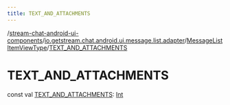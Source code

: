 ```yaml
---
title: TEXT_AND_ATTACHMENTS
---
```

/[stream-chat-android-ui-components](../../index.md)/[io.getstream.chat.android.ui.message.list.adapter](../index.md)/[MessageListItemViewType](index.md)/[TEXT_AND_ATTACHMENTS](TEXT_AND_ATTACHMENTS.md)  
  
  
  
# TEXT_AND_ATTACHMENTS  
const val [TEXT_AND_ATTACHMENTS](TEXT_AND_ATTACHMENTS.md): [Int](https://kotlinlang.org/api/latest/jvm/stdlib/kotlin/-int/index.html)
